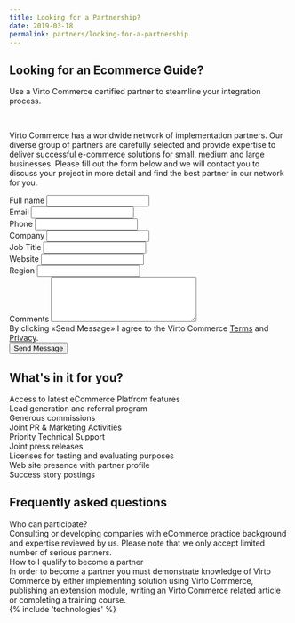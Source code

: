 ```yaml
---
title: Looking for a Partnership?
date: 2019-03-18
permalink: partners/looking-for-a-partnership
---
```

<div class="main">
    <div class="section__inner container">
        <div class="section__content">
            <h2>Looking for an Ecommerce Guide?</h2>
            <p class="section__descr">
                Use a Virto Commerce certified partner to steamline your integration process.
            </p>
            <br />
            <p class="section__descr">
                Virto Commerce has a worldwide network of implementation partners. Our diverse group of partners are carefully selected and provide expertise to deliver successful
                e-commerce solutions for small, medium and large businesses. Please fill out the form below and we will contact you to discuss your project in more detail and find
                the best partner in our network for you.
            </p>
        </div>
    </div>
    <div class="contacts-page">
        <div class="section">
            <div class="section__inner container">
                <div class="row">
                    <div class="col-lg-auto form">
                        <div class="section__info">
                            <div class="form-group row">
                                <div class="col-md-6">
                                    <label class="form-label">Full name</label>
                                    <input type="text" class="form-control">
                                </div>
                                <div class="col-md-6">
                                    <label class="form-label">Email</label>
                                    <input type="text" class="form-control">
                                </div>
                            </div>
                            <div class="form-group row">
                                <div class="col-md-6">
                                    <label class="form-label">Phone</label>
                                    <input type="text" class="form-control">
                                </div>
                                <div class="col-md-6">
                                    <label class="form-label">Company</label>
                                    <input type="text" class="form-control">
                                </div>
                            </div>
                            <div class="form-group row">
                                <div class="col-md-6">
                                    <label class="form-label">Job Title</label>
                                    <input type="text" class="form-control">
                                </div>
                                <div class="col-md-6">
                                    <label class="form-label">Website</label>
                                    <input type="text" class="form-control">
                                </div>
                            </div>
                            <div class="form-group row">
                                <div class="col-md">
                                    <label class="form-label">Region</label>
                                    <input type="text" class="form-control">
                                </div>
                            </div>
                            <div class="form-group">
                                <label class="form-label">Comments</label>
                                <textarea class="form-control" name="" id="" cols="30" rows="5"></textarea>
                                <div class="form-descr">By clicking «Send Message» I agree to the Virto Commerce <a href="#">Terms</a> and <a href="#">Privacy</a>.</div>
                            </div>
                            <button class="btn btn--orange">Send Message</button>
                        </div>
                    </div>
                    <div class="col-lg">
                        <div class="features section__info">
                            <h2 class="section__t">What's in it for you?</h2>
                            <div class="row">
                                <div class="features__item col">
                                    <div class="features__img">
                                        <img src="../assets/images/partners/features/access.svg" alt="" class="features__icon">
                                    </div>
                                    <div class="features__descr">Access to latest eCommerce Platfrom features</div>
                                </div>
                                <div class="features__item col">
                                    <div class="features__img">
                                        <img src="../assets/images/partners/features/referral.svg" alt="" class="features__icon">
                                    </div>
                                    <div class="features__descr">Lead generation and referral program</div>
                                </div>
                                <div class="features__item col">
                                    <div class="features__img">
                                        <img src="../assets/images/partners/features/comission.svg" alt="" class="features__icon">
                                    </div>
                                    <div class="features__descr">Generous commissions</div>
                                </div>
                                <div class="features__item col">
                                    <div class="features__img">
                                        <img src="../assets/images/partners/features/pr.svg" alt="" class="features__icon">
                                    </div>
                                    <div class="features__descr">Joint PR & Marketing Activities</div>
                                </div>
                                <div class="features__item col">
                                    <div class="features__img">
                                        <img src="../assets/images/partners/features/support.svg" alt="" class="features__icon">
                                    </div>
                                    <div class="features__descr">Priority Technical Support</div>
                                </div>
                                <div class="features__item col">
                                    <div class="features__img">
                                        <img src="../assets/images/partners/features/press.svg" alt="" class="features__icon">
                                    </div>
                                    <div class="features__descr">Joint press releases</div>
                                </div>
                                <div class="features__item col">
                                    <div class="features__img">
                                        <img src="../assets/images/partners/features/license.svg" alt="" class="features__icon">
                                    </div>
                                    <div class="features__descr">Licenses for testing and evaluating purposes</div>
                                </div>
                                <div class="features__item col">
                                    <div class="features__img">
                                        <img src="../assets/images/partners/features/profile.svg" alt="" class="features__icon">
                                    </div>
                                    <div class="features__descr">Web site presence with partner profile</div>
                                </div>
                                <div class="features__item col">
                                    <div class="features__img">
                                        <img src="../assets/images/partners/features/story.svg" alt="" class="features__icon">
                                    </div>
                                    <div class="features__descr">Success story postings</div>
                                </div>
                            </div>
                        </div>
                    </div>
                </div>
            </div>
        </div>
    </div>
    <div class="section section--gray section--question">
        <div class="section__inner container">
            <h2 class="section__inner">Frequently asked questions</h2>
            <div class="question">
                <div class="question__t">Who can participate?</div>
                <div class="question__descr">Consulting or developing companies with eCommerce practice background and expertise reviewed by us. Please note that we only accept limited number of serious partners.</div>
                <div class="question__t">How to I qualify to become a partner</div>
                <div class="question__descr">In order to become a partner you must demonstrate knowledge of Virto Commerce by either implementing solution using Virto Commerce, publishing an extension module, writing an Virto Commerce related article or completing a training course.</div>
            </div>
        </div>
    </div>
    {% include 'technologies' %}
</div>
